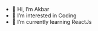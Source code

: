 - 👋 Hi, I’m Akbar
- 👀 I’m interested in Coding
- 🌱 I’m currently learning ReactJs


<!---
dmadengineer/dmadengineer is a ✨ special ✨ repository because its `README.md` (this file) appears on your GitHub profile.
You can click the Preview link to take a look at your changes.
--->
